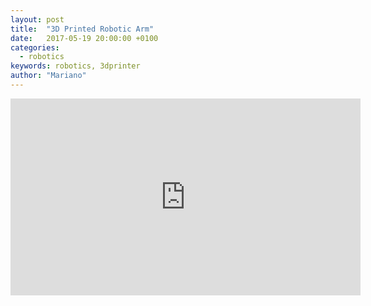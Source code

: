 ```yaml
---
layout: post
title:  "3D Printed Robotic Arm"
date:   2017-05-19 20:00:00 +0100
categories:
  - robotics
keywords: robotics, 3dprinter
author: "Mariano"
---
```



<iframe width="560" height="315" src="https://www.youtube.com/embed/AeCLbhPHltw" frameborder="0" allowfullscreen></iframe>
